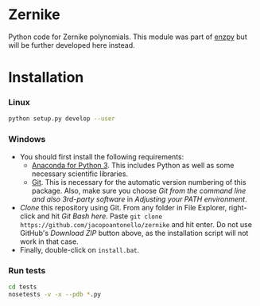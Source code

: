 # Zernike

Python code for Zernike polynomials. This module was part of
[enzpy](https://github.com/jacopoantonello/enzpy) but will be further developed
here instead.

# Installation

### Linux

```bash
python setup.py develop --user
```

### Windows

- You should first install the following requirements:
    - [Anaconda for Python 3](https://www.anaconda.com/download). This includes
      Python as well as some necessary scientific libraries.
    - [Git](https://git-scm.com/download/win). This is necessary for the
      automatic version numbering of this package. Also, make sure you choose
      *Git from the command line and also 3rd-party software* in *Adjusting
      your PATH environment*.
- *Clone* this repository using Git. From any folder in File Explorer,
  right-click and hit *Git Bash here*. Paste `git clone
  https://github.com/jacopoantonello/zernike` and hit enter. Do not use
  GitHub's *Download ZIP* button above, as the installation script will not
  work in that case.
- Finally, double-click on `install.bat`.

### Run tests

```bash
cd tests
nosetests -v -x --pdb *.py
```
